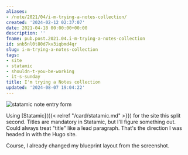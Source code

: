 ```yaml
---
aliases:
- /note/2021/04/i-m-trying-a-notes-collection/
created: '2024-02-12 02:37:07'
date: 2021-04-18 00:00:00+00:00
description: ''
fname: pub.post.2021.04.i-m-trying-a-notes-collection
id: snb5nl0t80d7kv3iqbmd4qr
slug: i-m-trying-a-notes-collection
tags:
- site
- statamic
- shouldn-t-you-be-working
- it-s-sunday
title: I'm trying a Notes collection
updated: '2024-08-07 19:04:22'
---
```


![statamic note entry form](assets/img/2021/cover-2021-04-18.png)

Using [Statamic]({{< relref "/card/statamic.md" >}}) for the site this split second. Titles are mandatory in Statamic, but I'll figure something out. Could always treat "title" like a lead paragraph. That's the direction I was headed in with the Hugo site.

Course, I already changed my blueprint layout from the screenshot.